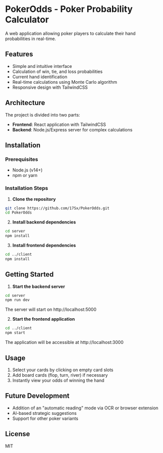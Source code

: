 # PokerOdds - Poker Probability Calculator

A web application allowing poker players to calculate their hand probabilities in real-time.

## Features

- Simple and intuitive interface
- Calculation of win, tie, and loss probabilities
- Current hand identification
- Real-time calculations using Monte Carlo algorithm
- Responsive design with TailwindCSS

## Architecture

The project is divided into two parts:

- **Frontend**: React application with TailwindCSS
- **Backend**: Node.js/Express server for complex calculations

## Installation

### Prerequisites

- Node.js (v14+)
- npm or yarn

### Installation Steps

1. **Clone the repository**

```bash
git clone https://github.com/17Sx/PokerOdds.git
cd PokerOdds
```

2. **Install backend dependencies**

```bash
cd server
npm install
```

3. **Install frontend dependencies**

```bash
cd ../client
npm install
```

## Getting Started

1. **Start the backend server**

```bash
cd server
npm run dev
```

The server will start on http://localhost:5000

2. **Start the frontend application**

```bash
cd ../client
npm start
```

The application will be accessible at http://localhost:3000

## Usage

1. Select your cards by clicking on empty card slots
2. Add board cards (flop, turn, river) if necessary
3. Instantly view your odds of winning the hand

## Future Development

- Addition of an "automatic reading" mode via OCR or browser extension
- AI-based strategic suggestions
- Support for other poker variants

## License

MIT
